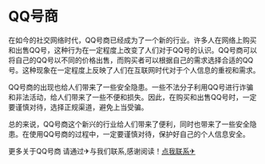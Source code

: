 # QQ号商

在如今的社交网络时代，QQ号商已经成为了一个新的行业。许多人在网络上购买和出售QQ号，这种行为在一定程度上改变了人们对于QQ号的认识。QQ号商可以将自己的QQ号以不同的价格出售，而购买者可以根据自己的需求选择合适的QQ号。这种现象在一定程度上反映了人们在互联网时代对于个人信息的重视和需求。

QQ号商的出现也给人们带来了一些安全隐患。一些不法分子利用QQ号进行诈骗和非法活动，给人们带来了一些不便和损失。因此，在购买和出售QQ号时，一定要谨慎对待，选择正规渠道，避免上当受骗。

总的来说，QQ号商这个新兴的行业给人们带来了便利，同时也带来了一些安全隐患。在使用QQ号商的过程中，一定要谨慎对待，保护好自己的个人信息安全。

更多关于QQ号商 请通过✈与我们联系,感谢阅读！[点我联系✈](https://www.G208.com)